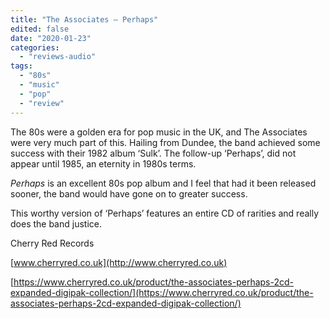 ```yaml
---
title: "The Associates – Perhaps"
edited: false
date: "2020-01-23"
categories:
  - "reviews-audio"
tags:
  - "80s"
  - "music"
  - "pop"
  - "review"
---
```


The 80s were a golden era for pop music in the UK, and The Associates were very much part of this. Hailing from Dundee, the band achieved some success with their 1982 album ‘Sulk’. The follow-up ‘Perhaps’, did not appear until 1985, an eternity in 1980s terms.

_Perhaps_ is an excellent 80s pop album and I feel that had it been released sooner, the band would have gone on to greater success.

This worthy version of ‘Perhaps’ features an entire CD of rarities and really does the band justice.

Cherry Red Records

[www.cherryred.co.uk](http://www.cherryred.co.uk)

[https://www.cherryred.co.uk/product/the-associates-perhaps-2cd-expanded-digipak-collection/](https://www.cherryred.co.uk/product/the-associates-perhaps-2cd-expanded-digipak-collection/)
